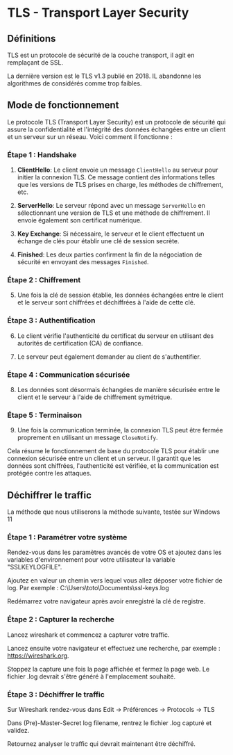 # TLS - Transport Layer Security

## Définitions

TLS est un protocole de sécurité de la couche transport, il agit en remplaçant de SSL.

La dernière version est le TLS v1.3 publié en 2018. IL abandonne les algorithmes de considérés comme trop faibles.

## Mode de fonctionnement 

Le protocole TLS (Transport Layer Security) est un protocole de sécurité qui assure la confidentialité et l'intégrité des données échangées entre un client et un serveur sur un réseau. Voici comment il fonctionne :

### Étape 1 : Handshake

1. **ClientHello**: Le client envoie un message `ClientHello` au serveur pour initier la connexion TLS. Ce message contient des informations telles que les versions de TLS prises en charge, les méthodes de chiffrement, etc.

2. **ServerHello**: Le serveur répond avec un message `ServerHello` en sélectionnant une version de TLS et une méthode de chiffrement. Il envoie également son certificat numérique.

3. **Key Exchange**: Si nécessaire, le serveur et le client effectuent un échange de clés pour établir une clé de session secrète.

4. **Finished**: Les deux parties confirment la fin de la négociation de sécurité en envoyant des messages `Finished`.

### Étape 2 : Chiffrement

5. Une fois la clé de session établie, les données échangées entre le client et le serveur sont chiffrées et déchiffrées à l'aide de cette clé.

### Étape 3 : Authentification

6. Le client vérifie l'authenticité du certificat du serveur en utilisant des autorités de certification (CA) de confiance.

7. Le serveur peut également demander au client de s'authentifier.

### Étape 4 : Communication sécurisée

8. Les données sont désormais échangées de manière sécurisée entre le client et le serveur à l'aide de chiffrement symétrique.

### Étape 5 : Terminaison

9. Une fois la communication terminée, la connexion TLS peut être fermée proprement en utilisant un message `CloseNotify`.

Cela résume le fonctionnement de base du protocole TLS pour établir une connexion sécurisée entre un client et un serveur. Il garantit que les données sont chiffrées, l'authenticité est vérifiée, et la communication est protégée contre les attaques.

## Déchiffrer le traffic

La méthode que nous utiliserons la méthode suivante, testée sur Windows 11

### Étape 1 : Paramétrer votre système

Rendez-vous dans les paramètres avancés de votre OS et ajoutez dans les variables d'environnement pour votre utilisateur la variable "SSLKEYLOGFILE".

Ajoutez en valeur un chemin vers lequel vous allez déposer votre fichier de log. Par exemple : C:\Users\toto\Documents\ssl-keys.log

Redémarrez votre navigateur après avoir enregistré la clé de registre.

### Étape 2 : Capturer la recherche

Lancez wireshark et commencez a capturer votre traffic.

Lancez ensuite votre navigateur et effectuez une recherche, par exemple : https://wireshark.org. 

Stoppez la capture une fois la page affichée et fermez la page web. Le fichier .log devrait s'être généré à l'emplacement souhaité.

### Étape 3 : Déchiffrer le traffic

Sur Wireshark rendez-vous dans Edit -> Préférences -> Protocols -> TLS

Dans (Pre)-Master-Secret log filename, rentrez le fichier .log capturé et validez.

Retournez analyser le traffic qui devrait maintenant être déchiffré.

